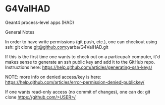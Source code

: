 # G4ValHAD
Geant4 process-level apps (HAD)

General Notes

In order to have write permissions (git push, etc.), one can checkout using ssh:
git clone git@github.com:yarba/G4ValHAD.git

If this is the first time one wants to check out on a particupalr computer, it'd makes sense 
to generate an ssh public key and add it to the GitHub repo.
Instructions here:
https://help.github.com/articles/generating-ssh-keys/

NOTE: more info on denied access/key is here:
https://help.github.com/articles/error-permission-denied-publickey/

If one wants read-only access (no commit of changes), one can do:
git clone https://github.com/>USER>/<PACKAGE>



